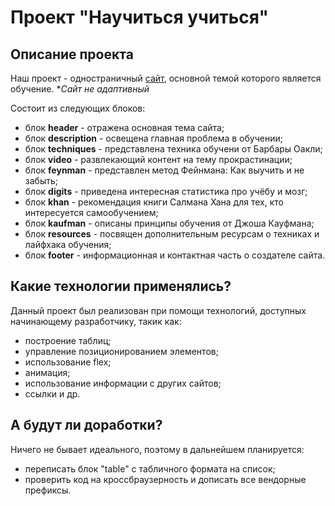 # Проект "Научиться учиться"

## Описание проекта

Наш проект - одностраничный [сайт](https://in-the-garden.github.io/how-to-learn/), основной темой которого является обучение.
**Сайт не адаптивный*

Состоит из следующих блоков:
  * блок **header** - отражена основная тема сайта;
  * блок **description** - освещена главная проблема в обучении;
  * блок **techniques** - представлена техника обучени от Барбары Оакли;
  * блок **video** - развлекающий контент на тему прокрастинации;
  * блок **feynman** - представлен метод Фейнмана: Как выучить и не забыть;
  * блок **digits** - приведена интересная статистика про учёбу и мозг;
  * блок **khan** - рекомендация книги Салмана Хана для тех, кто интересуется самообучением;
  * блок **kaufman** - описаны принципы обучения от Джоша Кауфмана;
  * блок **resources** - посвящен дополнительным ресурсам о техниках и лайфхака обучения;
  * блок **footer** - информационная и контактная часть о создателе сайта.

## Какие технологии применялись?

Данный проект был реализован при помощи технологий, доступных начинающему разработчику, такик как:
  * построение таблиц;
  * управление позиционированием элементов;
  * использование flex;
  * анимация;
  * использование информации с других сайтов;
  * ссылки и др.

## А будут ли доработки?

Ничего не бывает идеального, поэтому в дальнейшем планируется:
  * переписать блок "table" с табличного формата на список;
  * проверить код на кроссбраузерность и дописать все вендорные префиксы.
